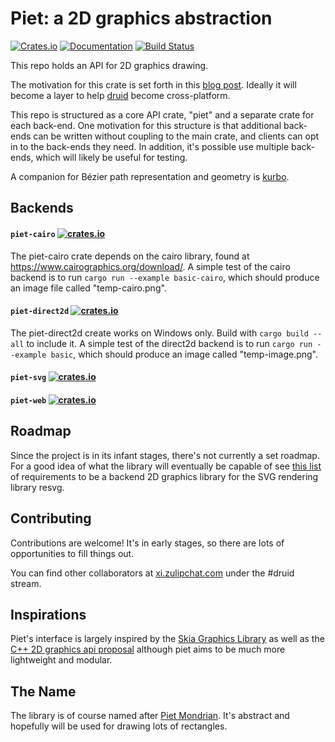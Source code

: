 # Piet: a 2D graphics abstraction
[![Crates.io](https://img.shields.io/crates/v/piet)](https://crates.io/crates/piet)
[![Documentation](https://docs.rs/piet/badge.svg)](https://docs.rs/piet)
[![Build Status](https://travis-ci.com/linebender/piet.svg?branch=master)](https://travis-ci.com/linebender/piet)

This repo holds an API for 2D graphics drawing.

The motivation for this crate is set forth in this [blog post]. Ideally it will become a layer to help [druid] become cross-platform.

This repo is structured as a core API crate, "piet" and a separate crate for each back-end. One motivation for this structure is that additional back-ends can be written without coupling to the main crate, and clients can opt in to the back-ends they need. In addition, it's possible use multiple back-ends, which will likely be useful for testing.

A companion for Bézier path representation and geometry is [kurbo].

## Backends

#### `piet-cairo` [![crates.io](https://img.shields.io/crates/v/piet-cairo)](https://crates.io/crates/piet-cairo)
The piet-cairo crate depends on the cairo library, found at
https://www.cairographics.org/download/.  A simple test of the cairo
backend is to run `cargo run --example basic-cairo`, which should
produce an image file called "temp-cairo.png".

#### `piet-direct2d` [![crates.io](https://img.shields.io/crates/v/piet-direct2d)](https://crates.io/crates/piet-direct2d)

The piet-direct2d create works on Windows only.  Build with `cargo
build --all` to include it.  A simple test of the direct2d backend is
to run `cargo run --example basic`, which should produce an image
called "temp-image.png".

#### `piet-svg` [![crates.io](https://img.shields.io/crates/v/piet-svg)](https://crates.io/crates/piet-svg)
#### `piet-web` [![crates.io](https://img.shields.io/crates/v/piet-web)](https://crates.io/crates/piet-web)

## Roadmap

Since the project is in its infant stages, there's not currently a set roadmap. For a good idea of what the library will eventually be capable of see [this list][resvg backend requirements] of requirements to be a backend 2D graphics library for the SVG rendering library resvg.

## Contributing

Contributions are welcome! It's in early stages, so there are lots of opportunities to fill things out.

You can find other collaborators at [xi.zulipchat.com][zulip] under the #druid stream.

## Inspirations

Piet's interface is largely inspired by the [Skia Graphics Library] as well as the [C++ 2D graphics api proposal] although piet aims to be much more lightweight and modular.

## The Name

The library is of course named after [Piet Mondrian]. It's abstract and hopefully will be used for drawing lots of rectangles.

[blog post]: https://raphlinus.github.io/rust/graphics/2018/10/11/2d-graphics.html
[druid]: https://github.com/xi-editor/druid
[kurbo]: https://github.com/linebender/kurbo
[resvg backend requirements]: https://github.com/RazrFalcon/resvg/blob/master/docs/backend_requirements.md
[zulip]: https://xi.zulipchat.com
[Skia Graphics Library]: https://skia.org
[C++ 2D graphics api proposal]: http://www.open-std.org/jtc1/sc22/wg21/docs/papers/2018/p0267r8.pdf
[Piet Mondrian]: https://en.wikipedia.org/wiki/Piet_Mondrian
